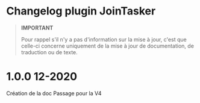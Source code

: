 # Changelog plugin JoinTasker

>**IMPORTANT**
>
>Pour rappel s'il n'y a pas d'information sur la mise à jour, c'est que celle-ci concerne uniquement de la mise à jour de documentation, de traduction ou de texte.

# 1.0.0 12-2020
Création de la doc
Passage pour la V4
